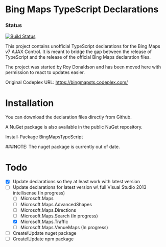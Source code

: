 Bing Maps TypeScript Declarations
=================================

### Status

[![Build Status](https://travis-ci.org/Kyle-Muir/bing-maps-ajax-control-typescript-declaration.png)](https://travis-ci.org/Kyle-Muir/bing-maps-ajax-control-typescript-declaration)

This project contains unofficial TypeScript declarations for the Bing Maps v7 AJAX Control. It is meant to bridge the gap between the release of TypeScript and the release of the official Bing Maps declaration files.

The project was started by Roy Donaldson and has been moved here with permission to react to updates easier.

Original Codeplex URL: https://bingmapsts.codeplex.com/

Installation
============

You can download the declaration files directly from Github.

A NuGet package is also available in the public NuGet repository.

Install-Package BingMapsTypeScript

###NOTE: The nuget package is currently out of date.

Todo
====
- [X] Update declarations so they at least work with latest version
- [ ] Update declarations for latest version w\ full Visual Studio 2013 intellisense (In progress)
	- [ ] Microsoft.Maps
	- [ ] Microsoft.Maps.AdvancedShapes
	- [ ] Microsoft.Maps.Directions
	- [ ] Microsoft.Maps.Search (In progress)
	- [X] Microsoft.Maps.Traffic
	- [ ] Microsoft.Maps.VenueMaps (In progress)
- [ ] Create\Update nuget package
- [ ] Create\Update npm package